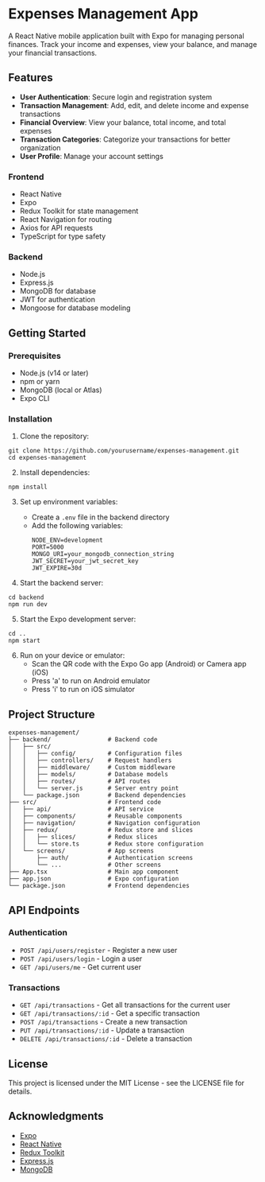 # Expenses Management App

A React Native mobile application built with Expo for managing personal finances. Track your income and expenses, view your balance, and manage your financial transactions.


## Features

- **User Authentication**: Secure login and registration system
- **Transaction Management**: Add, edit, and delete income and expense transactions
- **Financial Overview**: View your balance, total income, and total expenses
- **Transaction Categories**: Categorize your transactions for better organization
- **User Profile**: Manage your account settings



### Frontend
- React Native
- Expo
- Redux Toolkit for state management
- React Navigation for routing
- Axios for API requests
- TypeScript for type safety

### Backend
- Node.js
- Express.js
- MongoDB for database
- JWT for authentication
- Mongoose for database modeling

## Getting Started

### Prerequisites

- Node.js (v14 or later)
- npm or yarn
- MongoDB (local or Atlas)
- Expo CLI

### Installation

1. Clone the repository:
```
git clone https://github.com/yourusername/expenses-management.git
cd expenses-management
```

2. Install dependencies:
```
npm install
```

3. Set up environment variables:
   - Create a `.env` file in the backend directory
   - Add the following variables:
     ```
     NODE_ENV=development
     PORT=5000
     MONGO_URI=your_mongodb_connection_string
     JWT_SECRET=your_jwt_secret_key
     JWT_EXPIRE=30d
     ```

4. Start the backend server:
```
cd backend
npm run dev
```

5. Start the Expo development server:
```
cd ..
npm start
```

6. Run on your device or emulator:
   - Scan the QR code with the Expo Go app (Android) or Camera app (iOS)
   - Press 'a' to run on Android emulator
   - Press 'i' to run on iOS simulator

## Project Structure

```
expenses-management/
├── backend/                # Backend code
│   ├── src/
│   │   ├── config/         # Configuration files
│   │   ├── controllers/    # Request handlers
│   │   ├── middleware/     # Custom middleware
│   │   ├── models/         # Database models
│   │   ├── routes/         # API routes
│   │   └── server.js       # Server entry point
│   └── package.json        # Backend dependencies
├── src/                    # Frontend code
│   ├── api/                # API service
│   ├── components/         # Reusable components
│   ├── navigation/         # Navigation configuration
│   ├── redux/              # Redux store and slices
│   │   ├── slices/         # Redux slices
│   │   └── store.ts        # Redux store configuration
│   └── screens/            # App screens
│       ├── auth/           # Authentication screens
│       └── ...             # Other screens
├── App.tsx                 # Main app component
├── app.json                # Expo configuration
└── package.json            # Frontend dependencies
```

## API Endpoints

### Authentication
- `POST /api/users/register` - Register a new user
- `POST /api/users/login` - Login a user
- `GET /api/users/me` - Get current user

### Transactions
- `GET /api/transactions` - Get all transactions for the current user
- `GET /api/transactions/:id` - Get a specific transaction
- `POST /api/transactions` - Create a new transaction
- `PUT /api/transactions/:id` - Update a transaction
- `DELETE /api/transactions/:id` - Delete a transaction

## License

This project is licensed under the MIT License - see the LICENSE file for details.

## Acknowledgments

- [Expo](https://expo.dev/)
- [React Native](https://reactnative.dev/)
- [Redux Toolkit](https://redux-toolkit.js.org/)
- [Express.js](https://expressjs.com/)
- [MongoDB](https://www.mongodb.com/) 
